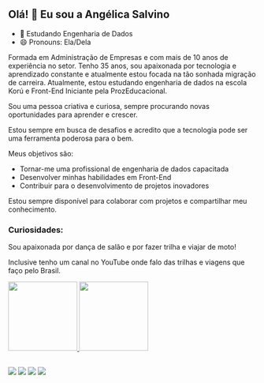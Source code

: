 ## Olá! 👋 Eu sou a Angélica Salvino

- 🌱 Estudando Engenharia de Dados
- 😄 Pronouns: Ela/Dela

  
Formada em Administração de Empresas e com mais de 10 anos de experiência no setor.
Tenho 35 anos, sou apaixonada por tecnologia e aprendizado constante e atualmente estou focada na tão sonhada migração de carreira. 
Atualmente, estou estudando engenharia de dados na escola Korú e Front-End Iniciante pela ProzEducacional.

Sou uma pessoa criativa e curiosa, sempre procurando novas oportunidades para aprender e crescer. 

Estou sempre em busca de desafios e acredito que a tecnologia pode ser uma ferramenta poderosa para o bem.

Meus objetivos são:

* Tornar-me uma profissional de engenharia de dados capacitada
* Desenvolver minhas habilidades em Front-End
* Contribuir para o desenvolvimento de projetos inovadores

Estou sempre disponível para colaborar com projetos e compartilhar meu conhecimento.

### Curiosidades:

Sou apaixonada por dança de salão e por fazer trilha e viajar de moto!

Inclusive tenho um canal no YouTube onde falo das trilhas e viagens que faço pelo Brasil.

<div>
<a href="https://github.com/AngelicaSalvino">
<img height="140em" src="https://github-readme-stats.vercel.app/api?username=AngelicaSalvino&show_icons=true&theme=blue&include_all_comits=true&count_private=true"/>
<img height="140em" src="https://github-readme-stats.vercel.app/api/top-langs/?username=AngelicaSalvino&layout-compact&langs_count=16&theme=blue"/>

</div>


##

<div> 
  <a href="https://instagram.com/angelicasalvino" target="_blank"><img src="https://img.shields.io/badge/-Instagram-%23E4405F?style=for-the-badge&logo=instagram&logoColor=white" target="_blank"></a>
 	<a href="https://discord.gg/angiesalvino#0000" target="_blank"><img src="https://img.shields.io/badge/Discord-7289DA?style=for-the-badge&logo=discord&logoColor=white" target="_blank"></a> 
  <a href = "mailto:angelica.salvino@gmail.com"><img src="https://img.shields.io/badge/-Gmail-%23333?style=for-the-badge&logo=gmail&logoColor=white" target="_blank"></a>
  <a href="https://www.linkedin.com/in/angelica-salvino" target="_blank"><img src="https://img.shields.io/badge/-LinkedIn-%230077B5?style=for-the-badge&logo=linkedin&logoColor=white" target="_blank"></a> 
  
</div>
